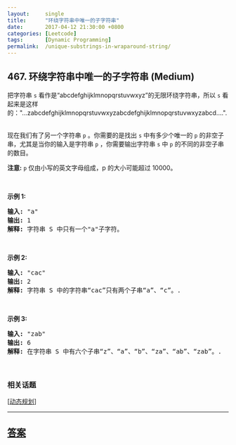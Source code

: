 ```yaml
---
layout:     single
title:      "环绕字符串中唯一的子字符串"
date:       2017-04-12 21:30:00 +0800
categories: [Leetcode]
tags:       [Dynamic Programming]
permalink:  /unique-substrings-in-wraparound-string/
---
```


## 467. 环绕字符串中唯一的子字符串 (Medium)

<p>把字符串 <code>s</code> 看作是&ldquo;abcdefghijklmnopqrstuvwxyz&rdquo;的无限环绕字符串，所以&nbsp;<code>s</code> 看起来是这样的：&quot;...zabcdefghijklmnopqrstuvwxyzabcdefghijklmnopqrstuvwxyzabcd....&quot;.&nbsp;</p>

<p>现在我们有了另一个字符串 <code>p</code> 。你需要的是找出 <code>s</code> 中有多少个唯一的 <code>p</code> 的非空子串，尤其是当你的输入是字符串 <code>p</code> ，你需要输出字符串&nbsp;<code>s</code> 中 <code>p</code> 的不同的非空子串的数目。&nbsp;</p>

<p><strong>注意:</strong> <code>p</code>&nbsp;仅由小写的英文字母组成，p 的大小可能超过 10000。</p>

<p>&nbsp;</p>

<p><strong>示例&nbsp;1:</strong></p>

<pre>
<strong>输入:</strong> &quot;a&quot;
<strong>输出:</strong> 1
<strong>解释:</strong> 字符串 S 中只有一个&quot;a&quot;子字符。
</pre>

<p>&nbsp;</p>

<p><strong>示例 2:</strong></p>

<pre>
<strong>输入:</strong> &quot;cac&quot;
<strong>输出:</strong> 2
<strong>解释:</strong> 字符串 S 中的字符串&ldquo;cac&rdquo;只有两个子串&ldquo;a&rdquo;、&ldquo;c&rdquo;。.
</pre>

<p>&nbsp;</p>

<p><strong>示例 3:</strong></p>

<pre>
<strong>输入:</strong> &quot;zab&quot;
<strong>输出:</strong> 6
<strong>解释:</strong> 在字符串 S 中有六个子串&ldquo;z&rdquo;、&ldquo;a&rdquo;、&ldquo;b&rdquo;、&ldquo;za&rdquo;、&ldquo;ab&rdquo;、&ldquo;zab&rdquo;。.
</pre>

<p>&nbsp;</p>

### 相关话题
  [[动态规划](https://github.com/openset/leetcode/tree/master/tag/dynamic-programming/README.md)]

---

## [答案](https://github.com/openset/leetcode/tree/master/problems/unique-substrings-in-wraparound-string)

